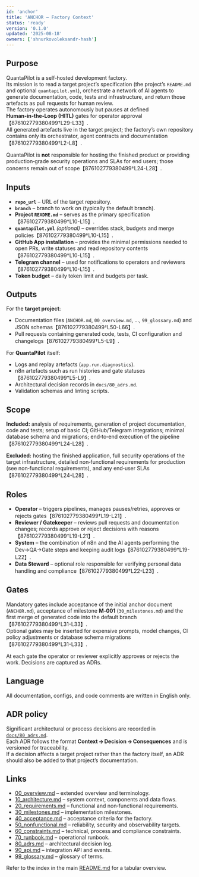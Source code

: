 ```yaml
---
id: 'anchor'
title: 'ANCHOR – Factory Context'
status: 'ready'
version: '0.1.0'
updated: '2025-08-18'
owners: ['shnurkovoleksandr-hash']
---
```


## Purpose

QuantaPilot is a self‑hosted development factory.  
Its mission is to read a target project’s specification (the project’s `README.md` and optional `quantapilot.yml`), orchestrate a network of AI agents to generate documentation, code, tests and infrastructure, and return those artefacts as pull requests for human review.  
The factory operates autonomously but pauses at defined **Human‑in‑the‑Loop (HITL)** gates for operator approval【876102779380499†L29-L33】.  
All generated artefacts live in the target project; the factory’s own repository contains only its orchestrator, agent contracts and documentation【876102779380499†L2-L8】.

QuantaPilot is **not** responsible for hosting the finished product or providing production‑grade security operations and SLAs for end users; those concerns remain out of scope【876102779380499†L24-L28】.

## Inputs

- **`repo_url`** – URL of the target repository.
- **`branch`** – branch to work on (typically the default branch).
- **Project `README.md`** – serves as the primary specification【876102779380499†L10-L15】.
- **`quantapilot.yml`** _(optional)_ – overrides stack, budgets and merge policies【876102779380499†L10-L15】.
- **GitHub App installation** – provides the minimal permissions needed to open PRs, write statuses and read repository contents【876102779380499†L10-L15】.
- **Telegram channel** – used for notifications to operators and reviewers【876102779380499†L10-L15】.
- **Token budget** – daily token limit and budgets per task.

## Outputs

For the **target project**:

- Documentation files (`ANCHOR.md`, `00_overview.md`, …, `99_glossary.md`) and JSON schemas【876102779380499†L50-L66】.
- Pull requests containing generated code, tests, CI configuration and changelogs【876102779380499†L5-L9】.

For **QuantaPilot** itself:

- Logs and replay artefacts (`app.run.diagnostics`).
- n8n artefacts such as run histories and gate statuses【876102779380499†L5-L9】.
- Architectural decision records in `docs/80_adrs.md`.
- Validation schemas and linting scripts.

## Scope

**Included:** analysis of requirements, generation of project documentation, code and tests; setup of basic CI; GitHub/Telegram integrations; minimal database schema and migrations; end‑to‑end execution of the pipeline【876102779380499†L24-L28】.

**Excluded:** hosting the finished application, full security operations of the target infrastructure, detailed non‑functional requirements for production (see non‑functional requirements), and any end‑user SLAs【876102779380499†L24-L28】.

## Roles

- **Operator** – triggers pipelines, manages pauses/retries, approves or rejects gates【876102779380499†L19-L21】.
- **Reviewer / Gatekeeper** – reviews pull requests and documentation changes; records approve or reject decisions with reasons【876102779380499†L19-L21】.
- **System** – the combination of n8n and the AI agents performing the Dev→QA→Gate steps and keeping audit logs【876102779380499†L19-L22】.
- **Data Steward** – optional role responsible for verifying personal data handling and compliance【876102779380499†L22-L23】.

## Gates

Mandatory gates include acceptance of the initial anchor document (`ANCHOR.md`), acceptance of milestone **M‑001** (`30_milestones.md`) and the first merge of generated code into the default branch【876102779380499†L31-L33】.  
Optional gates may be inserted for expensive prompts, model changes, CI policy adjustments or database schema migrations【876102779380499†L31-L33】.

At each gate the operator or reviewer explicitly approves or rejects the work. Decisions are captured as ADRs.

## Language

All documentation, configs, and code comments are written in English only.

## ADR policy

Significant architectural or process decisions are recorded in [`docs/80_adrs.md`](80_adrs.md).  
Each ADR follows the format **Context → Decision → Consequences** and is versioned for traceability.  
If a decision affects a target project rather than the factory itself, an ADR should also be added to that project’s documentation.

## Links

- [00_overview.md](00_overview.md) – extended overview and terminology.
- [10_architecture.md](10_architecture.md) – system context, components and data flows.
- [20_requirements.md](20_requirements.md) – functional and non‑functional requirements.
- [30_milestones.md](30_milestones.md) – implementation milestones.
- [40_acceptance.md](40_acceptance.md) – acceptance criteria for the factory.
- [50_nonfunctional.md](50_nonfunctional.md) – reliability, security and observability targets.
- [60_constraints.md](60_constraints.md) – technical, process and compliance constraints.
- [70_runbook.md](70_runbook.md) – operational runbook.
- [80_adrs.md](80_adrs.md) – architectural decision log.
- [90_api.md](90_api.md) – integration API and events.
- [99_glossary.md](99_glossary.md) – glossary of terms.

Refer to the index in the main [README.md](../README.md) for a tabular overview.

